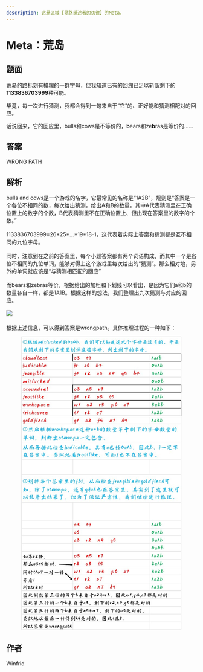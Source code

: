 ```yaml
---
description: 这是区域【寻路觅途者的彷徨】的Meta。
---
```


# Meta：荒岛

## 题面

荒岛的路标刻有模糊的一群字母，但我知道已有的回溯已足以斩断剩下的**1133836703999**种可能。

毕竟，每一次进行猜测，我都会得到一句来自于“它”的、正好能和猜测相配对的回应。

话说回来，它的回应里，bulls和cows是不等价的，**b**ears和ze**b**ras是等价的……

## 答案

WRONG PATH

## 解析

bulls and cows是一个游戏的名字，它最常见的名称是“1A2B”，规则是“答案是一个各位不相同的数，每次给出猜测，给出A和B的数量，其中A代表猜测里在正确位置上的数字的个数，B代表猜测里不在正确位置上、但出现在答案里的数字的个数。”\
\
1133836703999=26\*25\*…\*19\*18-1，这代表着实际上答案和猜测都是互不相同的九位字母。\
\
同时，注意到在之前的答案里，每个小题答案都有两个词语构成，而其中一个是各位不相同的九位单词，能够对得上这个游戏里每次给出的“猜测”。那么相对地，另外的单词就应该是“与猜测相匹配的回应”\
\
而bears和zebras等价，根据给出的加粗和下划线可以看出，是因为它们a和b的数量各自一样，都是1A1B。根据这样的想法，我们整理出九次猜测与对应的回应。\
\
![](https://statics.pku1.miaomiaomiao.com.cn/static/files/52238794f4bb4a3b84bf37ee08945155.jpg)\
\
根据上述信息，可以得到答案是wrongpath。具体推理过程的一种如下：

<figure><img src="../../../.gitbook/assets/image (28).png" alt=""><figcaption></figcaption></figure>

## 作者

Winfrid
